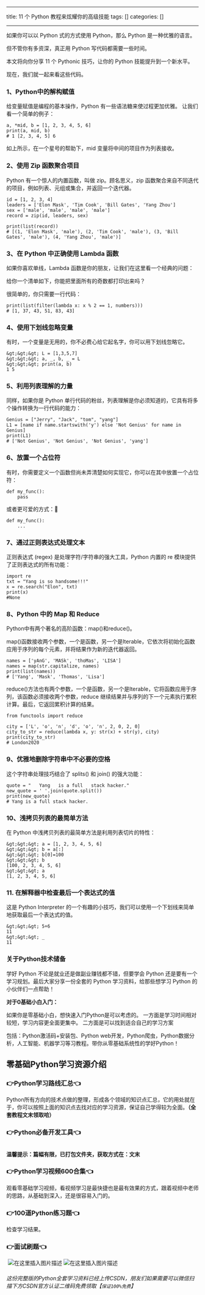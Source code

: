 
--- 
title:  11 个 Python 教程来炫耀你的高级技能 
tags: []
categories: [] 

---
如果你可以以 Python 式的方式使用 Python，那么 Python 是一种优雅的语言。

但不管你有多资深，真正用 Python 写代码都需要一些时间。

本文将向你分享 11 个 Pythonic 技巧，让你的 Python 技能提升到一个新水平。

现在，我们就一起来看这些代码。

### 1、Python中的解构赋值

给变量赋值是编程的基本操作，Python 有一些语法糖来使过程更加优雅。 让我们看一个简单的例子：

```
a, *mid, b = [1, 2, 3, 4, 5, 6]
print(a, mid, b)
# 1 [2, 3, 4, 5] 6

```

如上所示，在一个星号的帮助下，mid 变量将中间的项目作为列表接收。

### 2、使用 Zip 函数聚合项目

Python 有一个惊人的内置函数，叫做 zip。顾名思义，zip 函数聚合来自不同迭代的项目，例如列表、元组或集合，并返回一个迭代器。

```
id = [1, 2, 3, 4]
leaders = ['Elon Mask', 'Tim Cook', 'Bill Gates', 'Yang Zhou']
sex = ['male', 'male', 'male', 'male']
record = zip(id, leaders, sex)

print(list(record))
# [(1, 'Elon Mask', 'male'), (2, 'Tim Cook', 'male'), (3, 'Bill Gates', 'male'), (4, 'Yang Zhou', 'male')]

```

### 3、在 Python 中正确使用 Lambda 函数

如果你喜欢单线，Lambda 函数是你的朋友，让我们在这里看一个经典的问题：

给你一个清单如下，你能把里面所有的奇数都打印出来吗？

很简单的，你只需要一行代码：

```
print(list(filter(lambda x: x % 2 == 1, numbers)))
# [1, 37, 43, 51, 83, 43]

```

### 4、使用下划线忽略变量

有时，一个变量是无用的，你不必费心给它起名字，你可以用下划线忽略它。

```
&gt;&gt;&gt; L = [1,3,5,7]
&gt;&gt;&gt; a, _, b, _ = L
&gt;&gt;&gt; print(a, b)
1 5

```

### 5、利用列表理解的力量

同样，如果你是 Python 单行代码的粉丝，列表理解是你必须知道的，它具有将多个操作转换为一行代码的能力：

```
Genius = ["Jerry", "Jack", "tom", "yang"]
L1 = [name if name.startswith('y') else 'Not Genius' for name in Genius]
print(L1)
# ['Not Genius', 'Not Genius', 'Not Genius', 'yang']

```

### 6、放置一个占位符

有时，你需要定义一个函数但尚未弄清楚如何实现它，你可以在其中放置一个占位符：

```
def my_func():
    pass

```

或者更可爱的方式：🙂

```
def my_func():
    ...

```

### 7、通过正则表达式处理文本

正则表达式 (regex) 是处理字符/字符串的强大工具，Python 内置的 re 模块提供了正则表达式的所有功能：

```
import re
txt = "Yang is so handsome!!!"
x = re.search("Elon", txt)
print(x)
#None

```

### 8、Python 中的 Map 和 Reduce

Python中有两个著名的高阶函数：map()和reduce()。

map()函数接收两个参数，一个是函数，另一个是Iterable，它依次将初始化函数应用于序列的每个元素，并将结果作为新的迭代器返回。

```
names = ['yAnG', 'MASk', 'thoMas', 'LISA']
names = map(str.capitalize, names)
print(list(names))
# ['Yang', 'Mask', 'Thomas', 'Lisa']

```

reduce()方法也有两个参数，一个是函数，另一个是Iterable，它将函数应用于序列，该函数必须接收两个参数，reduce 继续结果并与序列的下一个元素执行累积计算。最后，它返回累积计算的结果。

```
from functools import reduce

city = ['L', 'o', 'n', 'd', 'o', 'n', 2, 0, 2, 0]
city_to_str = reduce(lambda x, y: str(x) + str(y), city)
print(city_to_str)
# London2020

```

### 9、优雅地删除字符串中不必要的空格

这个字符串处理技巧结合了 splits() 和 join() 的强大功能：

```
quote = "   Yang   is a full   stack hacker."
new_quote = ' '.join(quote.split())
print(new_quote)
# Yang is a full stack hacker.

```

### 10、浅拷贝列表的最简单方法

在 Python 中浅拷贝列表的最简单方法是利用列表切片的特性：

```
&gt;&gt;&gt; a = [1, 2, 3, 4, 5, 6]
&gt;&gt;&gt; b = a[:]
&gt;&gt;&gt; b[0]=100
&gt;&gt;&gt; b
[100, 2, 3, 4, 5, 6]
&gt;&gt;&gt; a
[1, 2, 3, 4, 5, 6]

```

### 11. 在解释器中检查最后一个表达式的值

这是 Python Interpreter 的一个有趣的小技巧，我们可以使用一个下划线来简单地获取最后一个表达式的值。

```
&gt;&gt;&gt; 5+6
11
&gt;&gt;&gt; _
11

```

### 关于Python技术储备

学好 Python 不论是就业还是做副业赚钱都不错，但要学会 Python 还是要有一个学习规划。最后大家分享一份全套的 Python 学习资料，给那些想学习 Python 的小伙伴们一点帮助！

**对于0基础小白入门：**

>  
 如果你是零基础小白，想快速入门Python是可以考虑的。 
 一方面是学习时间相对较短，学习内容更全面更集中。 二方面是可以找到适合自己的学习方案 


包括：Python激活码+安装包、Python web开发，Python爬虫，Python数据分析，人工智能、机器学习等习教程。带你从零基础系统性的学好Python！

## 零基础Python学习资源介绍

### 👉Python学习路线汇总👈

Python所有方向的技术点做的整理，形成各个领域的知识点汇总，它的用处就在于，你可以按照上面的知识点去找对应的学习资源，保证自己学得较为全面。**（全套教程文末领取哈）** <img src="https://img-blog.csdnimg.cn/img_convert/673b13641cf2ddf5e18b5c58afd50200.png#pic_center" alt="">

### 👉Python必备开发工具👈

<img src="https://img-blog.csdnimg.cn/img_convert/6be280b059df8debff4a4b52d6a6ad1f.png#pic_center" alt="">

**温馨提示：篇幅有限，已打包文件夹，获取方式在：文末**

### 👉Python学习视频600合集👈

观看零基础学习视频，看视频学习是最快捷也是最有效果的方式，跟着视频中老师的思路，从基础到深入，还是很容易入门的。 <img src="https://img-blog.csdnimg.cn/img_convert/f2a1e9c7368b6ac7d169ab4147b537f4.png#pic_center" alt="">

### 👉100道Python练习题👈

检查学习结果。<img src="https://img-blog.csdnimg.cn/img_convert/15bc30b75e1de8c9fa2daab3742d4430.png#pic_center" alt="">

### 👉面试刷题👈

<img src="https://img-blog.csdnimg.cn/img_convert/99f6475fb1237ba21e45d55c67bf83f4.png#pic_center" alt="">

<img src="https://img-blog.csdnimg.cn/3360d1bcb588491dac483ff4c30fb05c.png#pic_center" alt="在这里插入图片描述">

<img src="https://img-blog.csdnimg.cn/49fe592a1ae644c2822a1b4a850724cd.png#pic_center" alt="在这里插入图片描述">

###### 这份完整版的Python全套学习资料已经上传CSDN，朋友们如果需要可以微信扫描下方CSDN官方认证二维码免费领取【`保证100%免费`】

<img src="https://img-blog.csdnimg.cn/1d2a69f2d57e4d1cb444037b17af8607.png" alt="">
